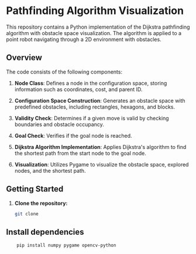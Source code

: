 # Pathfinding Algorithm Visualization

This repository contains a Python implementation of the Dijkstra pathfinding algorithm with obstacle space visualization. The algorithm is applied to a point robot navigating through a 2D environment with obstacles.

## Overview

The code consists of the following components:

1. **Node Class**: Defines a node in the configuration space, storing information such as coordinates, cost, and parent ID.

2. **Configuration Space Construction**: Generates an obstacle space with predefined obstacles, including rectangles, hexagons, and blocks.

3. **Validity Check**: Determines if a given move is valid by checking boundaries and obstacle occupancy.

4. **Goal Check**: Verifies if the goal node is reached.

5. **Dijkstra Algorithm Implementation**: Applies Dijkstra's algorithm to find the shortest path from the start node to the goal node.

6. **Visualization**: Utilizes Pygame to visualize the obstacle space, explored nodes, and the shortest path.

## Getting Started

1. **Clone the repository:**

   ```bash
   git clone
   ```

## Install dependencies

```bash
    pip install numpy pygame opencv-python


```
